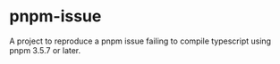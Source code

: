 # pnpm-issue
A project to reproduce a pnpm issue failing to compile typescript using pnpm 3.5.7 or later.
